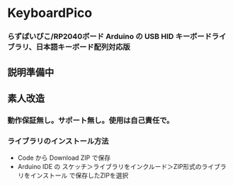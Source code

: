 # KeyboardPico

### らずぱいぴこ/RP2040ボード Arduino の USB HID キーボードライブラリ、日本語キーボード配列対応版  

## 説明準備中

## 素人改造
### 動作保証無し。サポート無し。使用は自己責任で。

### ライブラリのインストール方法
* Code から Download ZIP で保存
* Arduino IDE の スケッチ＞ライブラリをインクルード＞ZIP形式のライブラリをインストール で保存したZIPを選択
